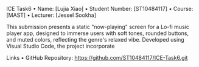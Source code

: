 ICE Task6
•	Name: [Lujia Xiao]
•	Student Number: [ST10484117]
•	Course: [MAST]
•	Lecturer: [Jessel Sookha]


This submission presents a static "now-playing" screen for a Lo-fi music player app, designed to immerse users with soft tones, rounded buttons, and muted colors, reflecting the genre's relaxed vibe. Developed using Visual Studio Code, the project incorporate


Links
•	GitHub Repository: https://github.com/ST10484117/ICE-Task6.git


